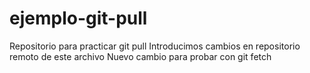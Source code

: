 # ejemplo-git-pull
Repositorio para practicar git pull
Introducimos cambios en repositorio remoto de este archivo
Nuevo cambio para probar con git fetch
